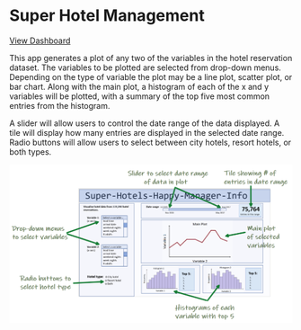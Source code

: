 # Super Hotel Management

[View Dashboard](https://dsci532group20.herokuapp.com/)

This app generates a plot of any two of the variables in the hotel reservation dataset. The variables to be plotted are selected from drop-down menus. Depending on the type of variable the plot may be a line plot, scatter plot, or bar chart. Along with the main plot, a histogram of each of the x and y variables will be plotted, with a summary of the top five most common entries from the histogram.

A slider will allow users to control the date range of the data displayed. A tile will display how many entries are displayed in the selected date range. Radio buttons will allow users to select between city hotels, resort hotels, or both types.

![app_mockup.png](results/img/app_mockup.png)
